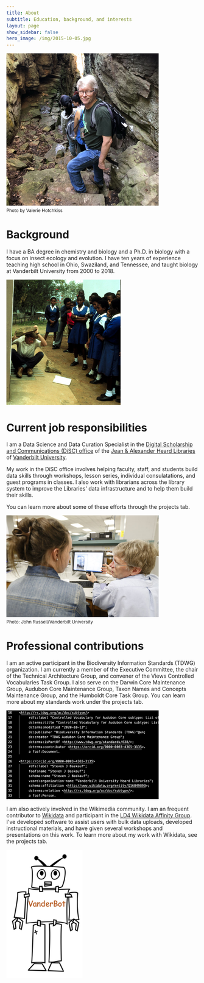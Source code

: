 ```yaml
---
title: About
subtitle: Education, background, and interests
layout: page
show_sidebar: false
hero_image: /img/2015-10-05.jpg
---
```


<img src="/img/stone_door.jpg" alt="Stone Door at Savage Gulf State Park, Tennessee" width="400"><br/>
<small>Photo by Valerie Hotchkiss</small>

# Background

I have a BA degree in chemistry and biology and a Ph.D. in biology with a focus on insect ecology and evolution.  I have ten years of experience teaching high school in Ohio, Swaziland, and Tennessee, and taught biology at Vanderbilt University from 2000 to 2018.  

<img src="/img/1985-newton-third.jpg" alt="St. Joseph's High School, Mzimpofu, Swaziland" width="300"><br/>

# Current job responsibilities

I am a Data Science and Data Curation Specialist in the [Digital Scholarship and Communications (DiSC) office](https://www.library.vanderbilt.edu/disc/) of the [Jean & Alexander Heard Libraries](https://www.library.vanderbilt.edu/) of [Vanderbilt University](https://www.vanderbilt.edu/). 

My work in the DiSC office involves helping faculty, staff, and students build data skills through workshops, lesson series, individual consulatations, and guest programs in classes. I also work with librarians across the library system to improve the Libraries' data infrastructure and to help them build their skills. 

You can learn more about some of these efforts through the projects tab.

<img src="/img/student_help.jpg" alt="Working with a student at Vanderbilt" width="400"><br/>
<small>Photo: John Russell/Vanderbilt University</small>

# Professional contributions

I am an active participant in the Biodiversity Information Standards (TDWG) organization.  I am currently a member of the Executive Committee, the chair of the Technical Architecture Group, and convener of the Views Controlled Vocabularies Task Group. I also serve on the Darwin Core Maintenance Group, Audubon Core Maintenance Group, Taxon Names and Concepts Maintenance Group, and the Humboldt Core Task Group.  You can learn more about my standards work under the projects tab.

<img src="/img/subtype_turtle.png" alt="Audubon Core Subtype RDF" width="400"><br/>

I am also actively involved in the Wikimedia community. I am an frequent contributor to [Wikidata](https://www.wikidata.org/) and participant in the [LD4 Wikidata Affinity Group](https://www.wikidata.org/wiki/Wikidata:WikiProject_LD4_Wikidata_Affinity_Group). I've developed software to assist users with bulk data uploads, developed instructional materials, and have given several workshops and presentations on this work. To learn more about my work with Wikidata, see the projects tab.

<img src="/img/vanderbot.png" alt="VanderBot cartoon" width="200"><br/>
